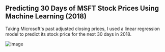 ## Predicting 30 Days of MSFT Stock Prices Using Machine Learning (2018)
Taking Microsoft's past adjusted closing prices, I used a linear regression model to predict its stock price for the next 30 days in 2018.

![image](https://github.com/ShaunB1/msft-stock-prediction/assets/51792193/a8172ded-d89d-4483-a2d5-5096037cb966)

